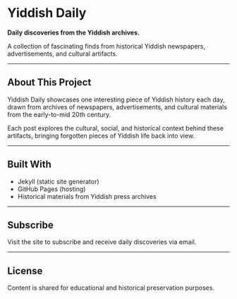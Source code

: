 # Yiddish Daily

**Daily discoveries from the Yiddish archives.**

A collection of fascinating finds from historical Yiddish newspapers, advertisements, and cultural artifacts.

---

## About This Project

Yiddish Daily showcases one interesting piece of Yiddish history each day, drawn from archives of newspapers, advertisements, and cultural materials from the early-to-mid 20th century.

Each post explores the cultural, social, and historical context behind these artifacts, bringing forgotten pieces of Yiddish life back into view.

---

## Built With

- Jekyll (static site generator)
- GitHub Pages (hosting)
- Historical materials from Yiddish press archives

---

## Subscribe

Visit the site to subscribe and receive daily discoveries via email.

---

## License

Content is shared for educational and historical preservation purposes.
